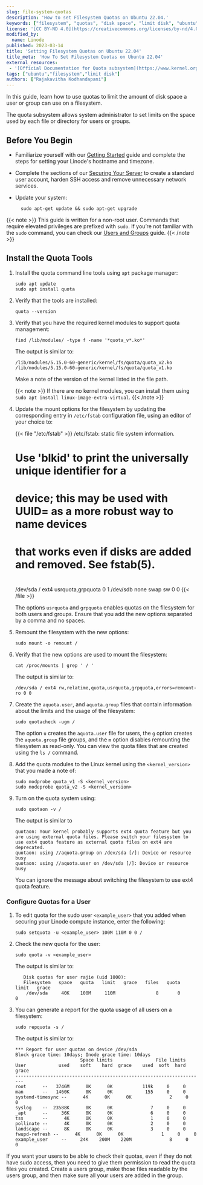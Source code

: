 ```yaml
---
slug: file-system-quotas
description: 'How to set Filesystem Quotas on Ubuntu 22.04.'
keywords: ["filesystem", "quotas", "disk space", "limit disk", "ubuntu"]
license: '[CC BY-ND 4.0](https://creativecommons.org/licenses/by-nd/4.0)'
modified_by:
  name: Linode
published: 2023-03-14
title: 'Setting Filesystem Quotas on Ubuntu 22.04'
title_meta: 'How To Set Filesystem Quotas on Ubuntu 22.04'
external_resources:
 - '[Official Documentation for Quota subsystem](https://www.kernel.org/doc/html/next/filesystems/quota.html)'
tags: ["ubuntu","filesystem","limit disk"]
authors: ["Rajakavitha Kodhandapani"]
---
```


In this guide, learn how to use quotas to limit the amount of disk space a user or group can use on a filesystem.

The quota subsystem allows system administrator to set limits on the space used by each file or directory for users or groups.

## Before You Begin

- Familiarize yourself with our [Getting Started](/docs/guides/getting-started/) guide and complete the steps for setting your Linode's hostname and timezone.

- Complete the sections of our [Securing Your Server](/docs/guides/set-up-and-secure/) to create a standard user account, harden SSH access and remove unnecessary network services.

- Update your system:

        sudo apt-get update && sudo apt-get upgrade

{{< note >}}
This guide is written for a non-root user. Commands that require elevated privileges are prefixed with `sudo`. If you’re not familiar with the `sudo` command, you can check our [Users and Groups](/docs/guides/linux-users-and-groups/) guide.
{{< /note >}}

## Install the Quota Tools

1. Install the quota command line tools using `apt` package manager:

    ```
    sudo apt update
    sudo apt install quota
    ```

1. Verify that the tools are installed:

    ```
    quota --version
    ```

1. Verify that you have the required kernel modules to support quota management:

    ```
    find /lib/modules/ -type f -name '*quota_v*.ko*'
    ```

    The output is similar to:

    ```output
    /lib/modules/5.15.0-60-generic/kernel/fs/quota/quota_v2.ko
    /lib/modules/5.15.0-60-generic/kernel/fs/quota/quota_v1.ko
    ```

    Make a note of the version of the kernel listed in the file path.

    {{< note >}}
    If there are no kernel modules, you can install them using `sudo apt install linux-image-extra-virtual`.
    {{< /note >}}

1. Update the mount options for the filesystem by updating the corresponding entry in `/etc/fstab` configuration file, using an editor of your choice to:

   {{< file "/etc/fstab" >}}
    /etc/fstab: static file system information.
    #
    # Use 'blkid' to print the universally unique identifier for a
    # device; this may be used with UUID= as a more robust way to name devices
    # that works even if disks are added and removed. See fstab(5).
    #
    # <file system> <mount point>   <type>  <options>       <dump>  <pass>
    /dev/sda        /               ext4    usrquota,grpquota 0     1
    /dev/sdb        none            swap    sw                0     0
    {{< /file >}}

    The options `usrquota` and `grpquota` enables quotas on the filesystem for both users and groups. Ensure that you add the new options separated by a comma and no spaces.

1.  Remount the filesystem with the new options:

    ```
    sudo mount -o remount /
    ```
1.  Verify that the new options are used to mount the filesystem:

    ```
    cat /proc/mounts | grep ' / '
    ```
    The output is similar to:

    ```output
    /dev/sda / ext4 rw,relatime,quota,usrquota,grpquota,errors=remount-ro 0 0
    ```
1. Create the `aquota.user`, and `aquota.group` files that contain information about the limits and the usage of the filesystem:

    ```
    sudo quotacheck -ugm /
    ```
    The option `u` creates the `aquota.user` file for users, the `g` option creates the `aquota.group` file groups, and the `m` option disables remounting the filesystem as read-only.
    You can view the quota files that are created using the `ls /` command.

1.   Add the quota modules to the Linux kernel using the `<kernel_version>` that you made a note of:

     ```
     sudo modprobe quota_v1 -S <kernel_version>
     sudo modeprobe quota_v2 -S <kernel_version>
     ```

1.  Turn on the quota system using:

     ```
     sudo quotaon -v /
     ```
    The output is similar to

    ```output
    quotaon: Your kernel probably supports ext4 quota feature but you are using external quota files. Please switch your filesystem to use ext4 quota feature as external quota files on ext4 are deprecated.
    quotaon: using //aquota.group on /dev/sda [/]: Device or resource busy
    quotaon: using //aquota.user on /dev/sda [/]: Device or resource busy
    ```
    You can ignore the message about switching the filesystem to use ext4 quota feature.

### Configure Quotas for a User

1. To edit quota for the sudo user `<example_user>` that you added when securing your Linode compute instance, enter the following:

   ```
   sudo setquota -u <example_user> 100M 110M 0 0 /
   ```
1. Check the new quota for the user:

   ```
   sudo quota -v <example_user>
   ```
   The output is similar to:

   ```output
      Disk quotas for user rajie (uid 1000):
      Filesystem   space   quota   limit   grace   files   quota   limit   grace
       /dev/sda     40K    100M     110M               8       0       0
   ```
1. You can generate a report for the quota usage of all users on a filesystem:

   ```
   sudo repquota -s /
   ```

   The output is similar to:

   ```output
   *** Report for user quotas on device /dev/sda
   Block grace time: 10days; Inode grace time: 10days
                           Space limits                File limits
   User            used    soft    hard  grace    used  soft  hard  grace
   ----------------------------------------------------------------------
   root      --   3746M      0K      0K           119k     0     0
   man       --   1460K      0K      0K            155     0     0
   systemd-timesync --      4K      0K      0K              2     0     0
   syslog    --  23588K      0K      0K              7     0     0
   _apt      --     36K      0K      0K              6     0     0
   tss       --      4K      0K      0K              1     0     0
   pollinate --      4K      0K      0K              2     0     0
   landscape --      8K      0K      0K              3     0     0
   fwupd-refresh --      4K      0K      0K              1     0     0
   example_user     --     24K    200M    220M              8     0     0

If you want your users to be able to check their quotas, even if they do not have sudo access, then you need to give them permission to read the quota files you created. Create a users group, make those files readable by the users group, and then make sure all your users are added in the group.